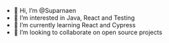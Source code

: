 - 👋 Hi, I’m @Suparnaen
- 👀 I’m interested in Java, React and Testing
- 🌱 I’m currently learning React and Cypress
- 💞️ I’m looking to collaborate on open source projects


<!---
Suparnaen/Suparnaen is a ✨ special ✨ repository because its `README.md` (this file) appears on your GitHub profile.
You can click the Preview link to take a look at your changes.
--->
